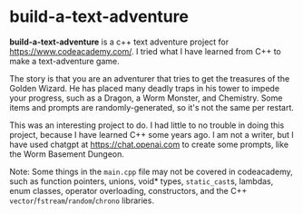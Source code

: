 # build-a-text-adventure

**build-a-text-adventure** is a c++ text adventure project for https://www.codeacademy.com/. I tried what I have learned from C++ to make a text-adventure game.

The story is that you are an adventurer that tries to get the treasures of the Golden Wizard. He has placed many deadly traps in his tower to impede your progress, such as a Dragon, a Worm Monster, and Chemistry. Some items and prompts are randomly-generated, so it's not the same per restart.

This was an interesting project to do. I had little to no trouble in doing this project, because I have learned C++ some years ago. I am not a writer, but I have used chatgpt at https://chat.openai.com to create some prompts, like the Worm Basement Dungeon.

Note: Some things in the `main.cpp` file may not be covered in codeacademy, such as function pointers, unions, void* types, `static_cast`s, lambdas, enum classes, operator overloading, constructors, and the C++ `vector`/`fstream`/`random`/`chrono` libraries.